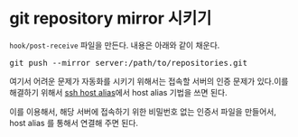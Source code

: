 git repository mirror 시키기
=============================

`hook/post-receive` 파일을 만든다. 내용은 아래와 같이 채운다.

<pre>
git push --mirror server:/path/to/repositories.git
</pre>

여기서 어려운 문제가 자동화를 시키기 위해서는 접속할 서버의 인증 문제가 있다.이를 해결하기 위해서 [ssh host alias](ssh#ssh-host-alias)에서 host alias 기법을 쓰면 된다.

이를 이용해서, 해당 서버에 접속하기 위한 비밀번호 없는 인증서 파일을 만들어서, host alias 를 통해서 연결해 주면 된다.